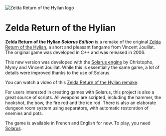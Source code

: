 ![Zelda Return of the Hylian logo](zelda_roth_se_title_small.png)

#  Zelda Return of the Hylian

**Zelda Return of the Hylian _Solarus Edition_** is a remake of the original [Zelda Return of the Hylian](http://www.zeldaroth.fr), a short and pleasant fangame from Vincent Jouillat. The original game was developed in C++ and was released in 2006.

This new version was developed with the [Solarus engine](https://github.com/christopho/solarus) by Christopho, Mymy and Vincent Jouillat.
While this is essentially the same game, a lot of details were improved thanks to the use of Solarus.

You can watch a video of this [Zelda Return of the Hylian remake](https://www.youtube.com/watch?v=DUmeln2kDTg).

For users interested in creating games with Solarus, this project is also a great source of scripts.
All weapons are scripted, including the hammer, the hookshot, the bow, the fire rod and the ice rod.
There is also an elaborate dungeon room system using separators, with automatic restoration of enemies and pots.

The game is available in French and English for now.
To play, you need [Solarus](https://github.com/christopho/solarus).

